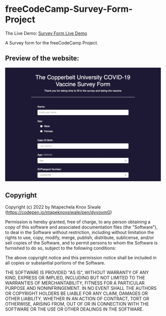 # freeCodeCamp-Survey-Form-Project

The Live Demo: [Survey Form Live Demo](https://codepen.io/ntapeknoxsiwale/pen/dyvovmG)

A Survey form for the freeCodeCamp Project.

## Preview of the website:

![freecodecamp survey form preview image](/01-Responsive-Web-Design/01-Survey%20Form/survey-form-preview.png)

## Copyright

Copyright (c) 2022 by Ntapechela Knox Siwale (https://codepen.io/ntapeknoxsiwale/pen/dyvovmG)

Permission is hereby granted, free of charge, to any person obtaining a copy of this software and associated documentation files (the "Software"), to deal in the Software without restriction, including without limitation the rights to use, copy, modify, merge, publish, distribute, sublicense, and/or sell copies of the Software, and to permit persons to whom the Software is furnished to do so, subject to the following conditions:

The above copyright notice and this permission notice shall be included in all copies or substantial portions of the Software.

THE SOFTWARE IS PROVIDED "AS IS", WITHOUT WARRANTY OF ANY KIND, EXPRESS OR IMPLIED, INCLUDING BUT NOT LIMITED TO THE WARRANTIES OF MERCHANTABILITY, FITNESS FOR A PARTICULAR PURPOSE AND NONINFRINGEMENT. IN NO EVENT SHALL THE AUTHORS OR COPYRIGHT HOLDERS BE LIABLE FOR ANY CLAIM, DAMAGES OR OTHER LIABILITY, WHETHER IN AN ACTION OF CONTRACT, TORT OR OTHERWISE, ARISING FROM, OUT OF OR IN CONNECTION WITH THE SOFTWARE OR THE USE OR OTHER DEALINGS IN THE SOFTWARE.
